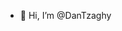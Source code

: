 - 👋 Hi, I’m @DanTzaghy

<!---
DanTzaghy/DanTzaghy is a ✨ special ✨ repository because its `README.md` (this file) appears on your GitHub profile.
You can click the Preview link to take a look at your changes.
--->
